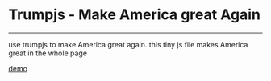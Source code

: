 # Trumpjs - Make America great Again

---

use trumpjs to make America great again.
this tiny js file makes America great in the whole page

[demo](https://thehuijb.github.io/trumpjs)